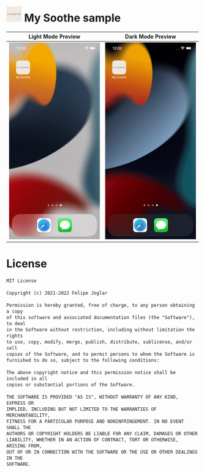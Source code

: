 # <img src="https://raw.githubusercontent.com/felipejoglar/swiftui-challenge/main/MySoothe/MySoothe/Assets.xcassets/AppIcon.appiconset/iPhone_Spotlight_40_2x.png" width="40" height="40"> My Soothe sample

| Light Mode Preview | Dark Mode Preview |
| ----------- | ----------- |
| ![Light Mode Preview](https://raw.githubusercontent.com/felipejoglar/swiftui-challenge/main/Assets/My_Soothe-iPhone_13-Light.gif) | ![Dark Mode Preview](https://raw.githubusercontent.com/felipejoglar/swiftui-challenge/main/Assets/My_Soothe-iPhone_13-Dark.gif) |

# License
```
MIT License

Copyright (c) 2021-2022 Felipe Joglar

Permission is hereby granted, free of charge, to any person obtaining a copy
of this software and associated documentation files (the "Software"), to deal
in the Software without restriction, including without limitation the rights
to use, copy, modify, merge, publish, distribute, sublicense, and/or sell
copies of the Software, and to permit persons to whom the Software is
furnished to do so, subject to the following conditions:

The above copyright notice and this permission notice shall be included in all
copies or substantial portions of the Software.

THE SOFTWARE IS PROVIDED "AS IS", WITHOUT WARRANTY OF ANY KIND, EXPRESS OR
IMPLIED, INCLUDING BUT NOT LIMITED TO THE WARRANTIES OF MERCHANTABILITY,
FITNESS FOR A PARTICULAR PURPOSE AND NONINFRINGEMENT. IN NO EVENT SHALL THE
AUTHORS OR COPYRIGHT HOLDERS BE LIABLE FOR ANY CLAIM, DAMAGES OR OTHER
LIABILITY, WHETHER IN AN ACTION OF CONTRACT, TORT OR OTHERWISE, ARISING FROM,
OUT OF OR IN CONNECTION WITH THE SOFTWARE OR THE USE OR OTHER DEALINGS IN THE
SOFTWARE.
```
